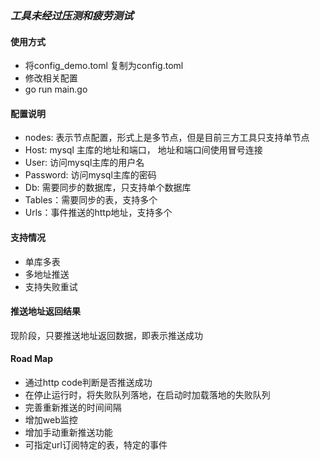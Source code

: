 ### *工具未经过压测和疲劳测试*

#### 使用方式

* 将config_demo.toml 复制为config.toml
* 修改相关配置
* go run main.go

#### 配置说明

* nodes: 表示节点配置，形式上是多节点，但是目前三方工具只支持单节点
* Host:  mysql 主库的地址和端口， 地址和端口间使用冒号连接
* User: 访问mysql主库的用户名
* Password: 访问mysql主库的密码
* Db: 需要同步的数据库，只支持单个数据库
* Tables：需要同步的表，支持多个
* Urls：事件推送的http地址，支持多个

#### 支持情况

* 单库多表
* 多地址推送
* 支持失败重试

#### 推送地址返回结果

现阶段，只要推送地址返回数据，即表示推送成功

#### Road Map

* 通过http code判断是否推送成功
* 在停止运行时，将失败队列落地，在启动时加载落地的失败队列
* 完善重新推送的时间间隔
* 增加web监控
* 增加手动重新推送功能
* 可指定url订阅特定的表，特定的事件
